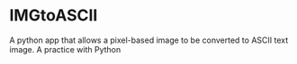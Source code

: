 # IMGtoASCII
A python app that allows a pixel-based image to be converted to ASCII text image. A practice with Python
